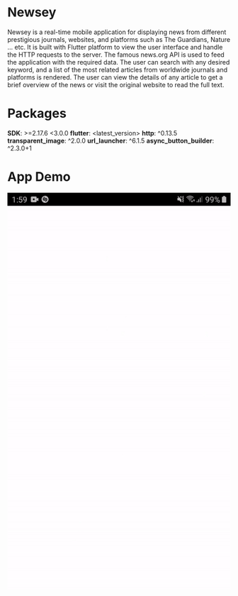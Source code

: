 # Newsey
Newsey is a real-time mobile application for displaying news from different prestigious journals, websites, and platforms such as The Guardians, Nature … etc. It is built with Flutter platform to view the user interface and handle the HTTP requests to the server. The famous news.org API is used to feed the application with the required data. The user can search with any desired keyword, and a list of the most related articles from worldwide journals and platforms is rendered. The user can view the details of any article to get a brief overview of the news or visit the original website to read the full text.

# Packages
**SDK**: >=2.17.6 <3.0.0
**flutter**: <latest_version>
**http**: ^0.13.5
**transparent_image**: ^2.0.0
**url_launcher**: ^6.1.5
**async_button_builder**: ^2.3.0+1


# App Demo 
![newsey_gif](https://github.com/ahmedheakl/Newsey/blob/main/newsey_gif.gif)
